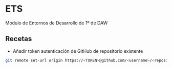 # ETS
Módulo de Entornos de Desarrollo de 1º de DAW
## Recetas
* Añadir token autenticación de GitHub de repositorio existente
```bash
git remote set-url origin https://<TOKEN>@github.com/<username>/<repository_name>.git
```